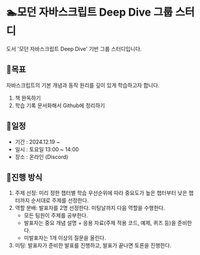 # 🏊모던 자바스크립트 Deep Dive 그룹 스터디 
도서 '모던 자바스크립트 Deep Dive' 기반 그룹 스터디입니다.

## 🎯목표
자바스크립트의 기본 개념과 동작 원리를 깊이 있게 학습하고자 합니다.
 1. 책 완독하기
 2. 학습 기록 문서화해서 Github에 정리하기

## 📆일정
- 기간 : 2024.12.19 ~ 
- 일시 : 토요일 13:00 ~ 14:00 
- 장소 : 온라인 (Discord)

## 🔄진행 방식
 1. 주제 선정: 미리 정한 챕터별 학습 우선순위에 따라 중요도가 높은 챕터부터 낮은 챕터까지 순서대로 주제를 선정한다.
 2. 역할 분배: 발표자를 2명 선정한다. 미팅날까지 다음 역할을 수행한다.
    - 모든 팀원이 주제를 공부한다. 
    - 발표자는 중요 개념 설명 + 응용 자료(주제 적용 코드, 예제, 퀴즈 등)을 준비한다.
    - 미발표자는 1개 이상의 질문을 올린다.
 3. 미팅: 발표자가 준비한 발표를 진행하고, 발표가 끝나면 토론을 진행한다.
